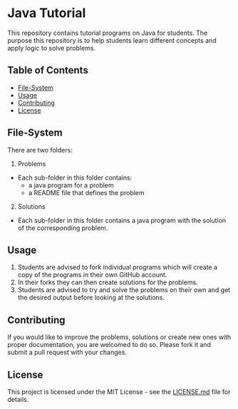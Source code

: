 # Java Tutorial

This repository contains tutorial programs on Java for students. The purpose this repository is to help students learn different concepts and apply logic to solve problems.

## Table of Contents

- [File-System](#file-system)
- [Usage](#usage)
- [Contributing](#contributing)
- [License](#license)

## File-System

There are two folders:

1. Problems
  - Each sub-folder in this folder contains:
    - a java program for a problem
    - a README file that defines the problem

2. Solutions
- Each sub-folder in this folder contains a java program with the solution of the corresponding problem.

## Usage

1. Students are advised to fork individual programs which will create a copy of the programs in their own GitHub account.
2. In their forks they can then create solutions for the problems.
3. Students are advised to try and solve the problems on their own and get the desired output before looking at the solutions.

## Contributing

If you would like to improve the problems, solutions or create new ones with proper documentation, you are welcomed to do so. Please fork it and submit a pull request with your changes.

## License

This project is licensed under the MIT License - see the [LICENSE.md](LICENSE.md) file for details.

